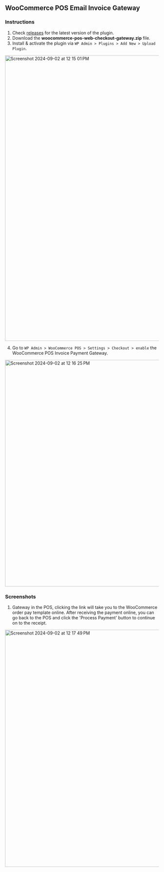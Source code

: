 ## WooCommerce POS Email Invoice Gateway

### Instructions

1. Check [releases](https://github.com/wcpos/web-checkout-gateway/releases) for the latest version of the plugin.
2. Download the **woocommerce-pos-web-checkout-gateway.zip** file.
3. Install & activate the plugin via `WP Admin > Plugins > Add New > Upload Plugin`.
<img width="931" alt="Screenshot 2024-09-02 at 12 15 01 PM" src="https://github.com/user-attachments/assets/13150cf4-3a75-41cd-b44f-138fa73e51fc">

4. Go to `WP Admin > WooCommerce POS > Settings > Checkout > enable` the WooCommerce POS Invoice Payment Gateway.
<img width="739" alt="Screenshot 2024-09-02 at 12 16 25 PM" src="https://github.com/user-attachments/assets/6162f1ec-1c07-434f-881c-eb3150eb2e61">

### Screenshots

1. Gateway in the POS, clicking the link will take you to the WooCommerce order pay template online. After receiving the payment online, you can go back to the POS and click the 'Process Payment' button to continue on to the receipt.
<img width="773" alt="Screenshot 2024-09-02 at 12 17 49 PM" src="https://github.com/user-attachments/assets/3942d06f-09e0-4e55-b671-b0aea175ea17">
